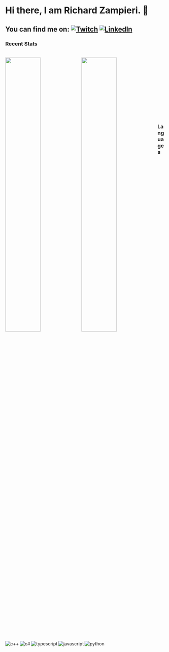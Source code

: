 <!-- Actual text -->
# Hi there, I am Richard Zampieri. 👋

## You can find me on: [![Twitch][1.1]][1]  [![LinkedIn][1.2]][2]

<!-- Icons -->
[1.1]: https://img.icons8.com/color/30/000000/twitch--v1.png (twitch icon without padding)
[1.2]: https://img.icons8.com/color/30/000000/linkedin.png (LinkedIn icon without padding)

<!-- Links to your social media accounts -->

[1]: https://www.twitch.tv/richardzampieri
[2]: https://www.linkedin.com/in/richardzampieri/

<!-- New stats -->
### Recent Stats
<br>

<img align="left" width="47%" src="https://github-readme-stats.vercel.app/api?username=rsaz&show_icons=true&theme=gruvbox" />

<img align="left" width="47%" src="https://github-readme-stats.vercel.app/api/top-langs/?username=rsaz&hide_border=1&layout=compact&text_color=fff&bg_color=333&hide=html,eagle,css&title_color=6bbbca">

<br><br><br><br><br><br><br><br><br><br>

### Languages
<br>

<img align="left" alt="c++" src="https://img.shields.io/badge/c++-%2300599C.svg?style=for-the-badge&logo=c%2B%2B&logoColor=white" />

<img align="left" alt="c#" src="https://img.shields.io/badge/c%23-%23239120.svg?style=for-the-badge&logo=c-sharp&logoColor=white" />

<img align="left" alt="typescript" src="https://img.shields.io/badge/typescript-%23007ACC.svg?style=for-the-badge&logo=typescript&logoColor=white" />

<img align="left" width="" alt="javascript" src="https://img.shields.io/badge/javascript-%23323330.svg?style=for-the-badge&logo=javascript&logoColor=%23F7DF1E" />

<img align="left" width="" alt="python" src="https://img.shields.io/badge/python-3670A0?style=for-the-badge&logo=python&logoColor=ffdd54" />



